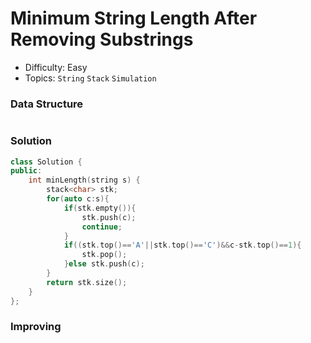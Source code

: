 # Minimum String Length After Removing Substrings
- Difficulty: Easy
- Topics: `String` `Stack` `Simulation`

### Data Structure
``` cpp
```

### Solution
``` cpp
class Solution {
public:
    int minLength(string s) {
        stack<char> stk;
        for(auto c:s){
            if(stk.empty()){
                stk.push(c);
                continue;
            }
            if((stk.top()=='A'||stk.top()=='C')&&c-stk.top()==1){
                stk.pop();
            }else stk.push(c);
        }
        return stk.size();
    }
};
```

### Improving
``` cpp
```